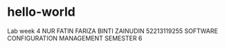 # hello-world
Lab week 4
NUR FATIN FARIZA BINTI ZAINUDIN
52213119255
SOFTWARE CONFIGURATION MANAGEMENT
SEMESTER 6
